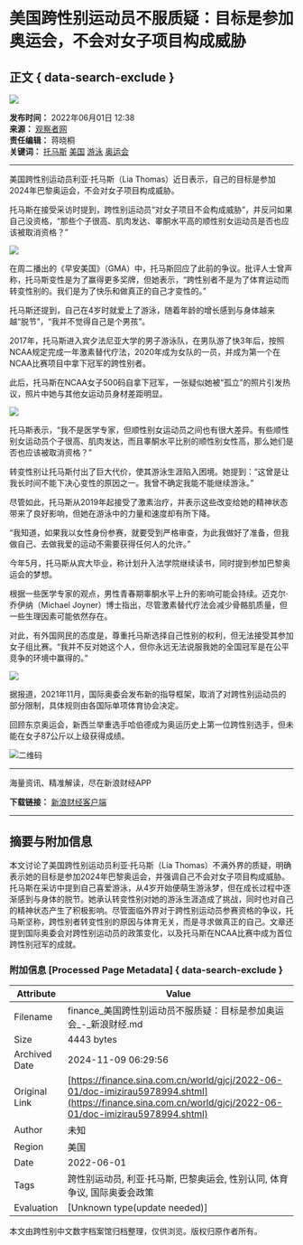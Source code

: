 # 美国跨性别运动员不服质疑：目标是参加奥运会，不会对女子项目构成威胁

## 正文 { data-search-exclude }


![](https://beacon.sina.com.cn/a.gif?noScript)

**发布时间：** 2022年06月01日 12:38  
**来源：** [观察者网](https://www.toutiao.com/i7104126316143706656)  
**责任编辑：** 蒋晓桐  
**关键词：** [托马斯](http://tags.finance.sina.com.cn/托马斯) [美国](http://tags.finance.sina.com.cn/美国) [游泳](http://tags.finance.sina.com.cn/游泳) [奥运会](http://tags.finance.sina.com.cn/奥运会)

---

美国跨性别运动员利亚·托马斯（Lia Thomas）近日表示，自己的目标是参加2024年巴黎奥运会，不会对女子项目构成威胁。

托马斯在接受采访时提到，跨性别运动员“对女子项目不会构成威胁”，并反问如果自己没资格，“那些个子很高、肌肉发达、睾酮水平高的顺性别女运动员是否也应该被取消资格？”

![](https://n.sinaimg.cn/sinakd20220601s/199/w640h359/20220601/aecf-2cde6ff1527dba12eba1105fd0ad3da7.jpg)

在周二播出的《早安美国》（GMA）中，托马斯回应了此前的争议。批评人士曾声称，托马斯变性是为了赢得更多奖牌，但她表示，“跨性别者不是为了体育运动而转变性别的。我们是为了快乐和做真正的自己才变性的。”

托马斯还提到，自己在4岁时就爱上了游泳，随着年龄的增长感到与身体越来越“脱节”，“我并不觉得自己是个男孩”。

2017年，托马斯进入宾夕法尼亚大学的男子游泳队，在男队游了快3年后，按照NCAA规定完成一年激素替代疗法，2020年成为女队的一员，并成为第一个在NCAA比赛项目中拿下冠军的跨性别者。

此后，托马斯在NCAA女子500码自拿下冠军，一张疑似她被“孤立”的照片引发热议，照片中她与其他女运动员身材差距明显。

![](https://n.sinaimg.cn/sinakd20220601s/199/w640h359/20220601/b756-71b3e142a5ffb11ffc84b6e1469c9744.png)

托马斯表示，“我不是医学专家，但顺性别女运动员之间也有很大差异。有些顺性别女运动员个子很高、肌肉发达，而且睾酮水平比别的顺性别女性高，那么她们是否也应该被取消资格？”

转变性别让托马斯付出了巨大代价，使其游泳生涯陷入困境。她提到：“这曾是让我长时间不能下决心变性的原因之一。我曾不确定我能不能继续游泳。”

尽管如此，托马斯从2019年起接受了激素治疗，并表示这些改变给她的精神状态带来了良好影响，但她在游泳中的力量和速度却有所下降。

“我知道，如果我以女性身份参赛，就要受到严格审查，为此我做好了准备，但我做自己、去做我爱的运动不需要获得任何人的允许。”

今年5月，托马斯从宾大毕业，称计划升入法学院继续读书，同时提到参加巴黎奥运会的梦想。

根据一些医学专家的观点，男性青春期睾酮水平上升的影响可能会持续。迈克尔·乔伊纳（Michael Joyner）博士指出，尽管激素替代疗法会减少骨骼肌质量，但一些生理因素可能依然存在。

对此，有外国网民的态度是，尊重托马斯选择自己性别的权利，但无法接受其参加女子组比赛。“我并不反对她这个人，但你永远无法说服我她的全国冠军是在公平竞争的环境中赢得的。”

![](https://n.sinaimg.cn/sinakd20220601s/12/w537h275/20220601/80f0-8804b9af7002cb7cb2a1ee9d0ada8511.jpg)

据报道，2021年11月，国际奥委会发布新的指导框架，取消了对跨性别运动员的部分限制，具体规则由各国际单项体育协会决定。

回顾东京奥运会，新西兰举重选手哈伯德成为奥运历史上第一位跨性别选手，但未能在女子87公斤以上级获得成绩。

![二维码](http://qr.weibo.cn/inf/gen?api_key=bdccdb65d34320c10b65cdf6c3503a53&data=https%3A%2F%2Ffinance.sina.cn%2Fapp%2FQRtoSFA.shtml%3Fsudatrackvalue%3Dcaitou_inQRcode_PcBottom%26schema%3Dtype%253D100%26docid%3Dmizirau5978994%26sinaglobal%3D169.233.125.50_1731133771.323109&datetime=nocheck&level=H&output_type=img&redirect=0&size=100&type=url&sign=e6d65d5c8a6d79dfcb8304572e470562)

--- 

海量资讯、精准解读，尽在新浪财经APP

**下载链接：** [新浪财经客户端](https://finance.sina.com.cn/mobile/comfinanceweb.shtml?source=caishou02) 

---

## 摘要与附加信息

<!-- tcd_abstract -->
本文讨论了美国跨性别运动员利亚·托马斯（Lia Thomas）不满外界的质疑，明确表示她的目标是参加2024年巴黎奥运会，并强调自己不会对女子项目构成威胁。托马斯在采访中提到自己喜爱游泳，从4岁开始便萌生游泳梦，但在成长过程中逐渐感到与身体的脱节。她承认转变性别对她的游泳生涯造成了挑战，同时也对自己的精神状态产生了积极影响。尽管面临外界对于跨性别运动员参赛资格的争议，托马斯坚称，跨性别者转变性别的原因与体育无关，而是寻求做真正的自己。文章还提到国际奥委会对跨性别运动员的政策变化，以及托马斯在NCAA比赛中成为首位跨性别冠军的成就。
<!-- tcd_abstract_end -->

### 附加信息 [Processed Page Metadata] { data-search-exclude }

| Attribute       | Value                                  |
|-----------------|----------------------------------------|
| Filename        | finance_美国跨性别运动员不服质疑：目标是参加奥运会_-_新浪财经.md                             |
| Size            | 4443 bytes                           |
| Archived Date   | 2024-11-09 06:29:56                             |
| Original Link   | [https://finance.sina.com.cn/world/gjcj/2022-06-01/doc-imizirau5978994.shtml](https://finance.sina.com.cn/world/gjcj/2022-06-01/doc-imizirau5978994.shtml)                       |
| Author          | 未知                               |
| Region          | 美国                               |
| Date            | 2022-06-01                                 |
| Tags            | 跨性别运动员, 利亚·托马斯, 巴黎奥运会, 性别认同, 体育争议, 国际奥委会政策                                 |
| Evaluation            | [Unknown type(update needed)]                                 |
<!-- tcd_table_end -->

本文由跨性别中文数字档案馆归档整理，仅供浏览。版权归原作者所有。
